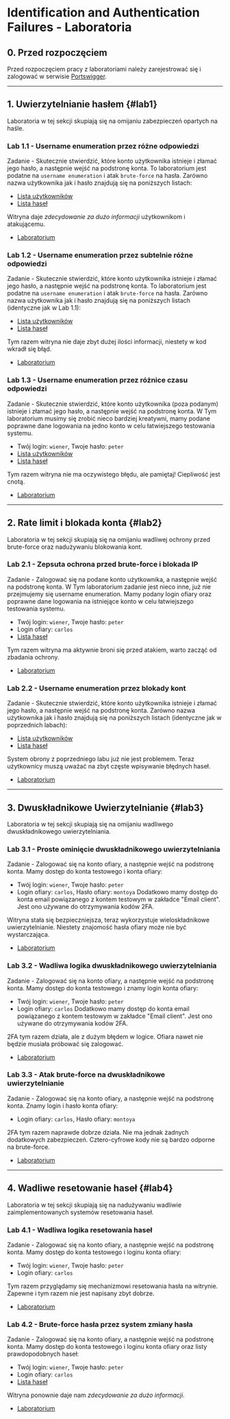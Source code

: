 # Identification and Authentication Failures - Laboratoria

## 0. Przed rozpoczęciem
Przed rozpoczęciem pracy z laboratoriami należy zarejestrować się i zalogować w serwisie [Portswigger](https://portswigger.net/).

---

## 1. Uwierzytelnianie hasłem {#lab1}
Laboratoria w tej sekcji skupiają się na omijaniu zabezpieczeń opartych na haśle.


### Lab 1.1 - Username enumeration przez różne odpowiedzi
Zadanie - Skutecznie stwierdzić, które konto użytkownika istnieje i złamać jego hasło, a następnie wejść na podstronę konta.
To laboratorium jest podatne na `username enumeration` i atak `brute-force` na hasła.
Zarówno nazwa użytkownika jak i hasło znajdują się na poniższych listach:
- [Lista użytkowników](https://portswigger.net/web-security/authentication/auth-lab-usernames)
- [Lista haseł](https://portswigger.net/web-security/authentication/auth-lab-passwords)

Witryna daje *zdecydowanie za dużo informacji* użytkownikom i atakującemu.
- [Laboratorium](https://portswigger.net/web-security/authentication/password-based/lab-username-enumeration-via-different-responses)


### Lab 1.2 - Username enumeration przez subtelnie różne odpowiedzi
Zadanie - Skutecznie stwierdzić, które konto użytkownika istnieje i złamać jego hasło, a następnie wejść na podstronę konta.
To laboratorium jest podatne na `username enumeration` i atak `brute-force` na hasła.
Zarówno nazwa użytkownika jak i hasło znajdują się na poniższych listach (identyczne jak w Lab 1.1):
- [Lista użytkowników](https://portswigger.net/web-security/authentication/auth-lab-usernames)
- [Lista haseł](https://portswigger.net/web-security/authentication/auth-lab-passwords)

Tym razem witryna nie daje zbyt dużej ilości informacji, niestety w kod wkradł się błąd.
- [Laboratorium](https://portswigger.net/web-security/authentication/password-based/lab-username-enumeration-via-subtly-different-responses)


### Lab 1.3 - Username enumeration przez różnice czasu odpowiedzi
Zadanie - Skutecznie stwierdzić, które konto użytkownika (poza podanym) istnieje i złamać jego hasło, a następnie wejść na podstronę konta.
W Tym laboratorium musimy się zrobić nieco bardziej kreatywni, mamy podane poprawne dane logowania na jedno konto w celu łatwiejszego testowania systemu.
- Twój login: `wiener`, Twoje hasło: `peter`
- [Lista użytkowników](https://portswigger.net/web-security/authentication/auth-lab-usernames)
- [Lista haseł](https://portswigger.net/web-security/authentication/auth-lab-passwords)

Tym razem witryna nie ma oczywistego błędu, ale pamiętaj! Ciepliwość jest cnotą.
- [Laboratorium](https://portswigger.net/web-security/authentication/password-based/lab-username-enumeration-via-response-timing)

---

## 2. Rate limit i blokada konta {#lab2}
Laboratoria w tej sekcji skupiają się na omijaniu wadliwej ochrony przed brute-force oraz nadużywaniu blokowania kont.


### Lab 2.1 - Zepsuta ochrona przed brute-force i blokada IP
Zadanie - Zalogować się na podane konto użytkownika, a następnie wejść na podstronę konta.
W Tym laboratorium zadanie jest nieco inne, już nie przejmujemy się username enumeration.
Mamy podany login ofiary oraz poprawne dane logowania na istniejące konto w celu łatwiejszego testowania systemu.
- Twój login: `wiener`, Twoje hasło: `peter`
- Login ofiary: `carlos`
- [Lista haseł](https://portswigger.net/web-security/authentication/auth-lab-passwords)

Tym razem witryna ma aktywnie broni się przed atakiem, warto zacząć od zbadania ochrony.
- [Laboratorium](https://portswigger.net/web-security/authentication/password-based/lab-broken-bruteforce-protection-ip-block)


### Lab 2.2 - Username enumeration przez blokady kont
Zadanie - Skutecznie stwierdzić, które konto użytkownika istnieje i złamać jego hasło, a następnie wejść na podstronę konta.
Zarówno nazwa użytkownika jak i hasło znajdują się na poniższych listach (identyczne jak w poprzednich labach):
- [Lista użytkowników](https://portswigger.net/web-security/authentication/auth-lab-usernames)
- [Lista haseł](https://portswigger.net/web-security/authentication/auth-lab-passwords)

System obrony z poprzedniego labu już nie jest problemem. Teraz użytkownicy muszą uważać na zbyt częste wpisywanie błędnych haseł.
- [Laboratorium](https://portswigger.net/web-security/authentication/password-based/lab-username-enumeration-via-account-lock)

---

## 3. Dwuskładnikowe Uwierzytelnianie {#lab3}
Laboratoria w tej sekcji skupiają się na omijaniu wadliwego dwuskładnikowego uwierzytelniania.


### Lab 3.1 - Proste ominięcie dwuskładnikowego uwierzytelniania
Zadanie - Zalogować się na konto ofiary, a następnie wejść na podstronę konta.
Mamy dostęp do konta testowego i konta ofiary:
- Twój login: `wiener`, Twoje hasło: `peter`
- Login ofiary: `carlos`, Hasło ofiary: `montoya`
Dodatkowo mamy dostęp do konta email powiązanego z kontem testowym w zakładce "Email client". Jest ono używane do otrzymywania kodów 2FA.

Witryna stała się bezpieczniejsza, teraz wykorzystuje wieloskładnikowe uwierzytelnianie. Niestety znajomość hasła ofiary może nie być wystarczająca.
- [Laboratorium](https://portswigger.net/web-security/authentication/multi-factor/lab-2fa-simple-bypass)


### Lab 3.2 - Wadliwa logika dwuskładnikowego uwierzytelniania
Zadanie - Zalogować się na konto ofiary, a następnie wejść na podstronę konta.
Mamy dostęp do konta testowego i znamy login konta ofiary:
- Twój login: `wiener`, Twoje hasło: `peter`
- Login ofiary: `carlos`
Dodatkowo mamy dostęp do konta email powiązanego z kontem testowym w zakładce "Email client". Jest ono używane do otrzymywania kodów 2FA.

2FA tym razem działa, ale z dużym błędem w logice. Ofiara nawet nie będzie musiała próbować się zalogować.
- [Laboratorium](https://portswigger.net/web-security/authentication/multi-factor/lab-2fa-broken-logic)


### Lab 3.3 - Atak brute-force na dwuskładnikowe uwierzytelnianie
Zadanie - Zalogować się na konto ofiary, a następnie wejść na podstronę konta.
Znamy login i hasło konta ofiary:
- Login ofiary: `carlos`, Hasło ofiary: `montoya`

2FA tym razem naprawde dobrze działa. Nie ma jednak żadnych dodatkowych zabezpieczeń. Cztero-cyfrowe kody nie są bardzo odporne na brute-force.
- [Laboratorium](https://portswigger.net/web-security/authentication/multi-factor/lab-2fa-bypass-using-a-brute-force-attack)

---

## 4. Wadliwe resetowanie haseł {#lab4}
Laboratoria w tej sekcji skupiają się na nadużywaniu wadliwie zaimplementowanych systemów resetowania haseł.


### Lab 4.1 - Wadliwa logika resetowania haseł
Zadanie - Zalogować się na konto ofiary, a następnie wejść na podstronę konta.
Mamy dostęp do konta testowego i loginu konta ofiary:
- Twój login: `wiener`, Twoje hasło: `peter`
- Login ofiary: `carlos`

Tym razem przyglądamy się mechanizmowi resetowania hasła na witrynie. Zapewne i tym razem nie jest napisany zbyt dobrze.
- [Laboratorium](https://portswigger.net/web-security/authentication/other-mechanisms/lab-password-reset-broken-logic)


### Lab 4.2 - Brute-force hasła przez system zmiany hasła
Zadanie - Zalogować się na konto ofiary, a następnie wejść na podstronę konta.
Mamy dostęp do konta testowego i loginu konta ofiary oraz listy prawdopodobnych haseł:
- Twój login: `wiener`, Twoje hasło: `peter`
- Login ofiary: `carlos`
- [Lista haseł](https://portswigger.net/web-security/authentication/auth-lab-passwords)

Witryna ponownie daje nam *zdecydowanie za dużo informacji*.
- [Laboratorium](https://portswigger.net/web-security/authentication/other-mechanisms/lab-password-brute-force-via-password-change)
